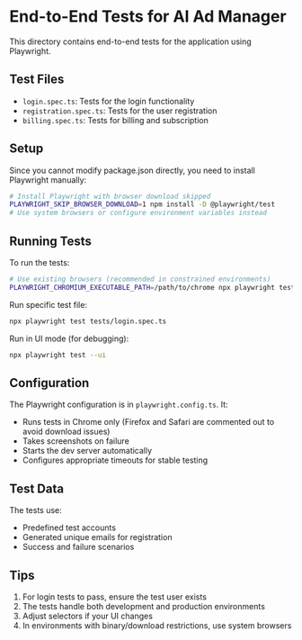 
# End-to-End Tests for AI Ad Manager

This directory contains end-to-end tests for the application using Playwright.

## Test Files

- `login.spec.ts`: Tests for the login functionality
- `registration.spec.ts`: Tests for the user registration
- `billing.spec.ts`: Tests for billing and subscription

## Setup

Since you cannot modify package.json directly, you need to install Playwright manually:

```bash
# Install Playwright with browser download skipped
PLAYWRIGHT_SKIP_BROWSER_DOWNLOAD=1 npm install -D @playwright/test
# Use system browsers or configure environment variables instead
```

## Running Tests

To run the tests:

```bash
# Use existing browsers (recommended in constrained environments)
PLAYWRIGHT_CHROMIUM_EXECUTABLE_PATH=/path/to/chrome npx playwright test
```

Run specific test file:

```bash
npx playwright test tests/login.spec.ts
```

Run in UI mode (for debugging):

```bash
npx playwright test --ui
```

## Configuration

The Playwright configuration is in `playwright.config.ts`. It:

- Runs tests in Chrome only (Firefox and Safari are commented out to avoid download issues)
- Takes screenshots on failure
- Starts the dev server automatically
- Configures appropriate timeouts for stable testing

## Test Data

The tests use:
- Predefined test accounts
- Generated unique emails for registration
- Success and failure scenarios

## Tips

1. For login tests to pass, ensure the test user exists
2. The tests handle both development and production environments
3. Adjust selectors if your UI changes
4. In environments with binary/download restrictions, use system browsers


